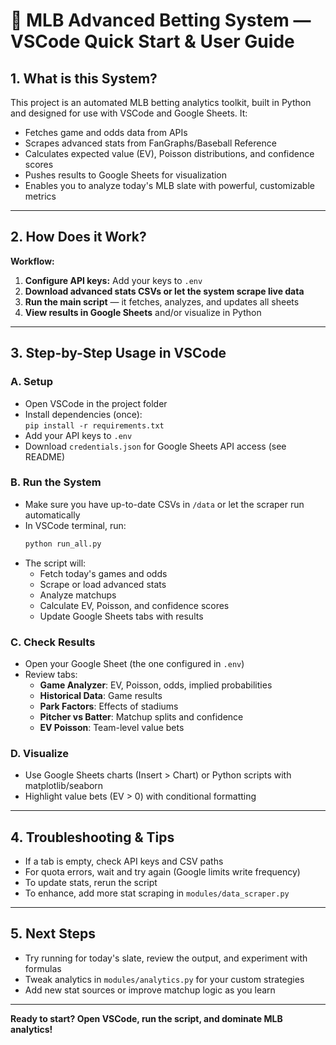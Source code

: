 # 🚀 MLB Advanced Betting System — VSCode Quick Start & User Guide

## 1. **What is this System?**
This project is an automated MLB betting analytics toolkit, built in Python and designed for use with VSCode and Google Sheets.
It:
- Fetches game and odds data from APIs
- Scrapes advanced stats from FanGraphs/Baseball Reference
- Calculates expected value (EV), Poisson distributions, and confidence scores
- Pushes results to Google Sheets for visualization
- Enables you to analyze today's MLB slate with powerful, customizable metrics

---

## 2. **How Does it Work?**

**Workflow:**
1. **Configure API keys:** Add your keys to `.env`
2. **Download advanced stats CSVs or let the system scrape live data**
3. **Run the main script** — it fetches, analyzes, and updates all sheets
4. **View results in Google Sheets** and/or visualize in Python

---

## 3. **Step-by-Step Usage in VSCode**

### **A. Setup**
- Open VSCode in the project folder
- Install dependencies (once):  
  `pip install -r requirements.txt`
- Add your API keys to `.env`
- Download `credentials.json` for Google Sheets API access (see README)

### **B. Run the System**
- Make sure you have up-to-date CSVs in `/data` or let the scraper run automatically
- In VSCode terminal, run:
  ```sh
  python run_all.py
  ```
- The script will:
  - Fetch today's games and odds
  - Scrape or load advanced stats
  - Analyze matchups
  - Calculate EV, Poisson, and confidence scores
  - Update Google Sheets tabs with results

### **C. Check Results**
- Open your Google Sheet (the one configured in `.env`)
- Review tabs:
  - **Game Analyzer**: EV, Poisson, odds, implied probabilities
  - **Historical Data**: Game results
  - **Park Factors**: Effects of stadiums
  - **Pitcher vs Batter**: Matchup splits and confidence
  - **EV Poisson**: Team-level value bets

### **D. Visualize**
- Use Google Sheets charts (Insert > Chart) or Python scripts with matplotlib/seaborn
- Highlight value bets (EV > 0) with conditional formatting

---

## 4. **Troubleshooting & Tips**
- If a tab is empty, check API keys and CSV paths
- For quota errors, wait and try again (Google limits write frequency)
- To update stats, rerun the script
- To enhance, add more stat scraping in `modules/data_scraper.py`

---

## 5. **Next Steps**
- Try running for today's slate, review the output, and experiment with formulas
- Tweak analytics in `modules/analytics.py` for your custom strategies
- Add new stat sources or improve matchup logic as you learn

---

**Ready to start? Open VSCode, run the script, and dominate MLB analytics!**
